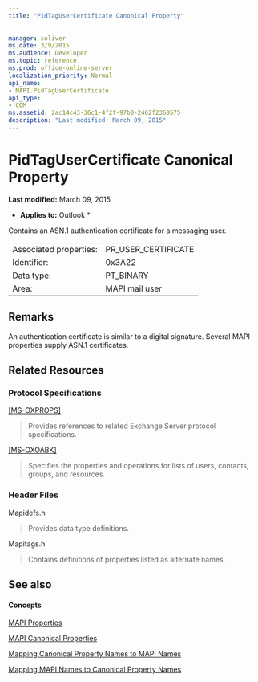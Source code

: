 ```yaml
---
title: "PidTagUserCertificate Canonical Property"
 
 
manager: soliver
ms.date: 3/9/2015
ms.audience: Developer
ms.topic: reference
ms.prod: office-online-server
localization_priority: Normal
api_name:
- MAPI.PidTagUserCertificate
api_type:
- COM
ms.assetid: 2ac14c43-36c1-4f2f-97b0-2462f2360575
description: "Last modified: March 09, 2015"
---
```


# PidTagUserCertificate Canonical Property

 **Last modified:** March 09, 2015 
  
 * **Applies to:** Outlook * 
  
Contains an ASN.1 authentication certificate for a messaging user. 
  
|||
|:-----|:-----|
|Associated properties:  <br/> |PR_USER_CERTIFICATE  <br/> |
|Identifier:  <br/> |0x3A22  <br/> |
|Data type:  <br/> |PT_BINARY  <br/> |
|Area:  <br/> |MAPI mail user  <br/> |
   
## Remarks

An authentication certificate is similar to a digital signature. Several MAPI properties supply ASN.1 certificates. 
  
## Related Resources

### Protocol Specifications

[[MS-OXPROPS]](http://msdn.microsoft.com/library/f6ab1613-aefe-447d-a49c-18217230b148%28Office.15%29.aspx)
  
> Provides references to related Exchange Server protocol specifications.
    
[[MS-OXOABK]](http://msdn.microsoft.com/library/f4cf9b4c-9232-4506-9e71-2270de217614%28Office.15%29.aspx)
  
> Specifies the properties and operations for lists of users, contacts, groups, and resources.
    
### Header Files

Mapidefs.h
  
> Provides data type definitions.
    
Mapitags.h
  
> Contains definitions of properties listed as alternate names.
    
## See also

#### Concepts

[MAPI Properties](mapi-properties.md)
  
[MAPI Canonical Properties](mapi-canonical-properties.md)
  
[Mapping Canonical Property Names to MAPI Names](mapping-canonical-property-names-to-mapi-names.md)
  
[Mapping MAPI Names to Canonical Property Names](mapping-mapi-names-to-canonical-property-names.md)


